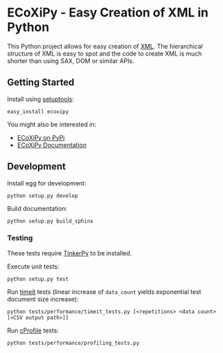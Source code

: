 ECoXiPy - Easy Creation of XML in Python
========================================

This Python project allows for easy creation of [XML](http://www.w3.org/XML/).
The hierarchical structure of XML is easy to spot and the code to create XML
is much shorter than using SAX, DOM or similar APIs.


## Getting Started

Install using [setuptools](https://pypi.python.org/pypi/setuptools):

    easy_install ecoxipy


You might also be interested in:

* [ECoXiPy on PyPi](https://pypi.python.org/pypi/ECoXiPy)
* [ECoXiPy Documentation](http://pythonhosted.org/ECoXiPy/)


## Development

Install egg for development:

    python setup.py develop


Build documentation:

    python setup.py build_sphinx


### Testing

These tests require [TinkerPy](https://github.com/IvIePhisto/TinkerPy) to
be installed.


Execute unit tests:

    python setup.py test


Run [timeit](http://docs.python.org/2/library/timeit.html) tests (linear
increase of `data_count` yields exponential test document size increase):

    python tests/performance/timeit_tests.py [<repetitions> <data count> [<CSV output path>]]


Run [cProfile](http://docs.python.org/2/library/profile.html) tests:

    python tests/performance/profiling_tests.py
